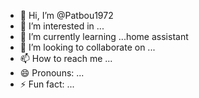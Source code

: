 - 👋 Hi, I’m @Patbou1972
- 👀 I’m interested in ...
- 🌱 I’m currently learning ...home assistant
- 💞️ I’m looking to collaborate on ...
- 📫 How to reach me ...
- 😄 Pronouns: ...
- ⚡ Fun fact: ...

<!---
Patbou1972/Patbou1972 is a ✨ special ✨ repository because its `README.md` (this file) appears on your GitHub profile.
You can click the Preview link to take a look at your changes.
--->
